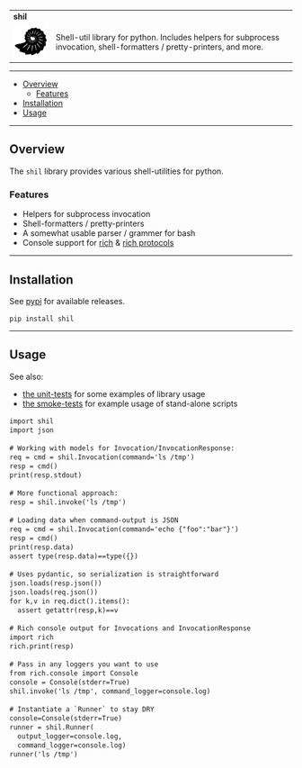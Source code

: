 <table>
  <tr>
    <td colspan=2><strong>
    shil
      </strong>&nbsp;&nbsp;&nbsp;&nbsp;
      <small><small>
      </small></small>
    </td>
  </tr>
  <tr>
    <td width=15%><img src=img/icon.png style="width:150px"></td>
    <td>
    Shell-util library for python.  Includes helpers for subprocess invocation, shell-formatters / pretty-printers, and more.
    </td>
  </tr>
</table>

---------------------------------------------------------------------------------

  * [Overview](#overview)
    * [Features](#features)
  * [Installation](#installation)
  * [Usage](#usage)


---------------------------------------------------------------------------------

## Overview

The `shil` library provides various shell-utilities for python.

### Features

* Helpers for subprocess invocation
* Shell-formatters / pretty-printers
* A somewhat usable parser / grammer for bash
* Console support for [rich](https://rich.readthedocs.io/en/stable/index.html) & [rich protocols](https://rich.readthedocs.io/en/stable/protocol.html)


---------------------------------------------------------------------------------

## Installation

See [pypi](https://pypi.org/project/shil/) for available releases.

```
pip install shil
```

---------------------------------------------------------------------------------

## Usage

See also:

* [the unit-tests](tests/units) for some examples of library usage
* [the smoke-tests](tests/smoke/test.sh) for example usage of stand-alone scripts

```
import shil 
import json

# Working with models for Invocation/InvocationResponse:
req = cmd = shil.Invocation(command='ls /tmp')
resp = cmd()
print(resp.stdout)

# More functional approach:
resp = shil.invoke('ls /tmp')

# Loading data when command-output is JSON
req = cmd = shil.Invocation(command='echo {"foo":"bar"}')
resp = cmd()
print(resp.data)
assert type(resp.data)==type({})

# Uses pydantic, so serialization is straightforward
json.loads(resp.json())
json.loads(req.json())
for k,v in req.dict().items():
  assert getattr(resp,k)==v

# Rich console output for Invocations and InvocationResponse
import rich
rich.print(resp)

# Pass in any loggers you want to use
from rich.console import Console 
console = Console(stderr=True)
shil.invoke('ls /tmp', command_logger=console.log)

# Instantiate a `Runner` to stay DRY
console=Console(stderr=True)
runner = shil.Runner(
  output_logger=console.log,
  command_logger=console.log)
runner('ls /tmp')
```
